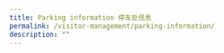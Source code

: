 ```yaml
---
title: Parking information 停车处信息
permalink: /visitor-management/parking-information/
description: ""
---
```

